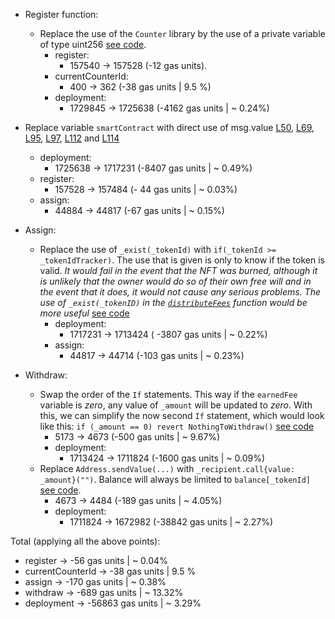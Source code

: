 - Register function:
    - Replace the use of the `Counter` library by the use of a private variable of type uint256 [see code](https://github.com/code-423n4/2022-11-canto/blob/2733fdd1bee73a6871c6243f92a007a0b80e4c61/CIP-001/src/Turnstile.sol#L91).
        - register:
            - 157540 -> 157528 (-12 gas units).
        - currentCounterId:
            - 400 -> 362 (-38 gas units | 9.5 %)
        - deployment:
            - 1729845 -> 1725638 (-4162 gas units | ~ 0.24%)

- Replace variable `smartContract` with direct use of msg.value [L50](https://github.com/code-423n4/2022-11-canto/blob/2733fdd1bee73a6871c6243f92a007a0b80e4c61/CIP-001/src/Turnstile.sol#L50), [L69](https://github.com/code-423n4/2022-11-canto/blob/2733fdd1bee73a6871c6243f92a007a0b80e4c61/CIP-001/src/Turnstile.sol#L69), [L95](https://github.com/code-423n4/2022-11-canto/blob/2733fdd1bee73a6871c6243f92a007a0b80e4c61/CIP-001/src/Turnstile.sol#L95), [L97](https://github.com/code-423n4/2022-11-canto/blob/2733fdd1bee73a6871c6243f92a007a0b80e4c61/CIP-001/src/Turnstile.sol#L97), [L112](https://github.com/code-423n4/2022-11-canto/blob/2733fdd1bee73a6871c6243f92a007a0b80e4c61/CIP-001/src/Turnstile.sol#L112) and [L114](https://github.com/code-423n4/2022-11-canto/blob/2733fdd1bee73a6871c6243f92a007a0b80e4c61/CIP-001/src/Turnstile.sol#L114)
    - deployment:
        - 1725638 -> 1717231 (-8407 gas units | ~ 0.49%)
    - register:
        - 157528 -> 157484 (- 44 gas units | ~ 0.03%)
    - assign:
        - 44884 -> 44817 (-67 gas units | ~ 0.15%)
    
- Assign:
    - Replace the use of `_exist(_tokenId)` with `if(_tokenId >= _tokenIdTracker)`. The use that is given is only to know if the token is valid. _It would fail in the event that the NFT was burned, although it is unlikely that the owner would do so of their own free will and in the event that it does, it would not cause any serious problems. The use of `_exist(_tokenID)` in the [`distributeFees`](https://github.com/code-423n4/2022-11-canto/blob/2733fdd1bee73a6871c6243f92a007a0b80e4c61/CIP-001/src/Turnstile.sol#L148) function would be more useful_ [see code](https://github.com/code-423n4/2022-11-canto/blob/2733fdd1bee73a6871c6243f92a007a0b80e4c61/CIP-001/src/Turnstile.sol#L110)
        - deployment:
            - 1717231 -> 1713424 ( -3807 gas units | ~ 0.22%)
        - assign:
            - 44817 -> 44714 (-103 gas units | ~ 0.23%)

- Withdraw:
    - Swap the order of the `If` statements. This way if the `earnedFee` variable is _zero_, any value of `_amount` will be updated to _zero_. With this, we can simplify the now second `If` statement, which would look like this: `if (_amount == 0) revert NothingToWithdraw()` [see code](https://github.com/code-423n4/2022-11-canto/blob/2733fdd1bee73a6871c6243f92a007a0b80e4c61/CIP-001/src/Turnstile.sol#L134)
        - 5173 -> 4673 (-500 gas units | ~ 9.67%)
        - deployment:
            - 1713424 -> 1711824 (-1600 gas units | ~ 0.09%)
    - Replace `Address.sendValue(...)` with `_recipient.call{value: _amount}("")`. Balance will always be limited to `balance[_tokenId]` [see code](https://github.com/code-423n4/2022-11-canto/blob/2733fdd1bee73a6871c6243f92a007a0b80e4c61/CIP-001/src/Turnstile.sol#L141).
        - 4673 -> 4484 (-189 gas units | ~ 4.05%)
        - deployment:
            - 1711824 -> 1672982 (-38842 gas units | ~ 2.27%)

Total (applying all the above points):
- register -> -56 gas units | ~ 0.04%
- currentCounterId -> -38 gas units | 9.5 %
- assign -> -170 gas units | ~ 0.38%
- withdraw -> -689 gas units | ~ 13.32%
- deployment -> -56863 gas units | ~ 3.29%